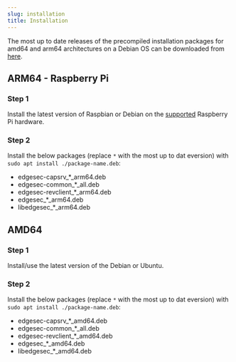 ```yaml
---
slug: installation
title: Installation
---
```


The most up to date releases of the precompiled installation packages for amd64 and arm64 architectures on a Debian OS can be downloaded from [here](https://github.com/nqminds/EDGESec/releases).

## ARM64 - Raspberry Pi

### Step 1

Install the latest version of Raspbian or Debian on the [supported](/docs/devices) Raspberry Pi hardware.

### Step 2

Install the below packages (replace `*` with the most up to dat eversion) with `sudo apt install ./package-name.deb`:

- edgesec-capsrv\_\*\_arm64.deb
- edgesec-common\_\*\_all.deb
- edgesec-revclient\_\*\_arm64.deb
- edgesec\_\*\_arm64.deb
- libedgesec\_\*\_arm64.deb

## AMD64

### Step 1

Install/use the latest version of the Debian or Ubuntu.

### Step 2

Install the below packages (replace `*` with the most up to dat eversion) with `sudo apt install ./package-name.deb`:

- edgesec-capsrv\_\*\_amd64.deb
- edgesec-common\_\*\_all.deb
- edgesec-revclient\_\*\_amd64.deb
- edgesec\_\*\_amd64.deb
- libedgesec\_\*\_amd64.deb
